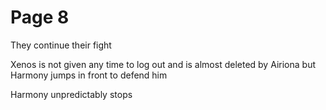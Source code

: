 # Page 8
They continue their fight

Xenos is not given any time to log out and is almost deleted by Airiona but Harmony jumps in front to defend him

Harmony unpredictably stops 